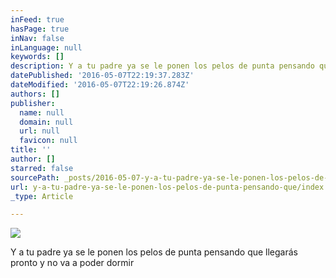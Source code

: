 ```yaml
---
inFeed: true
hasPage: true
inNav: false
inLanguage: null
keywords: []
description: Y a tu padre ya se le ponen los pelos de punta pensando que llegarás pronto y no va a poder dormir
datePublished: '2016-05-07T22:19:37.283Z'
dateModified: '2016-05-07T22:19:26.874Z'
authors: []
publisher:
  name: null
  domain: null
  url: null
  favicon: null
title: ''
author: []
starred: false
sourcePath: _posts/2016-05-07-y-a-tu-padre-ya-se-le-ponen-los-pelos-de-punta-pensando-que.md
url: y-a-tu-padre-ya-se-le-ponen-los-pelos-de-punta-pensando-que/index.html
_type: Article

---
```

![](https://the-grid-user-content.s3-us-west-2.amazonaws.com/fefc80e1-c9a2-4869-8234-327d18e6ebd3.jpg)

Y a tu padre ya se le ponen los pelos de punta pensando que llegarás pronto y no va a poder dormir